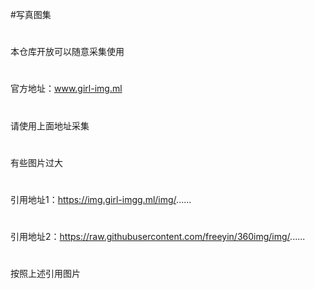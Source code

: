 #写真图集
#
本仓库开放可以随意采集使用
#
官方地址：www.girl-img.ml
#
请使用上面地址采集
#
有些图片过大
#
引用地址1：https://img.girl-imgg.ml/img/......
#
引用地址2：https://raw.githubusercontent.com/freeyin/360img/img/......
#
按照上述引用图片
